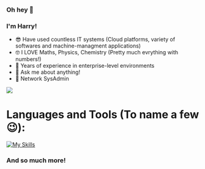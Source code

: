 ### Oh hey 👋
### I'm Harry!


- 😎 Have used countless IT systems (Cloud platforms, variety of softwares and machine-managment applications)
- 🤓 I LOVE Maths, Physics, Chemistry (Pretty much evrything with numbers!)
- 📅 Years of experience in enterprise-level environments   
- 💬 Ask me about anything!
- 📶 Network SysAdmin
  



![](https://komarev.com/ghpvc/?username=H4rryTheDev&style=flat-square&color=101012)

# Languages and Tools (To name a few 😉):

[![My Skills](https://skillicons.dev/icons?i=aws,gcp,azure,react,cs,cpp,html,css,js,dotnet,docker,firebase,grafana,heroku,kubernetes,linux,py,supabase&perline=6)](https://skillicons.dev)

### And so much more!





